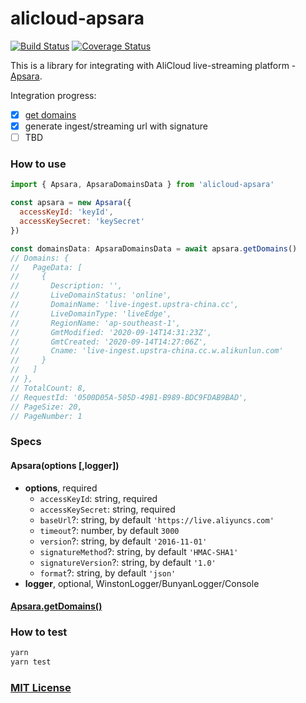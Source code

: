 # alicloud-apsara

[![Build Status](https://travis-ci.com/CCharlieLi/alicloud-apsara.svg?branch=master)](https://travis-ci.com/CCharlieLi/alicloud-apsara)
[![Coverage Status](https://coveralls.io/repos/github/CCharlieLi/alicloud-apsara/badge.svg?branch=master)](https://coveralls.io/github/CCharlieLi/alicloud-apsara?branch=master)

This is a library for integrating with AliCloud live-streaming platform - [Apsara](https://www.alibabacloud.com/help/doc-detail/29951.htm?spm=a2c63.p38356.b99.2.2c0d56a2C7EHql).

Integration progress:

- [x] [get domains](https://www.alibabacloud.com/help/doc-detail/88332.htm?spm=a2c63.p38356.b99.143.17872c80zDTOBs)
- [x] generate ingest/streaming url with signature
- [ ] TBD

### How to use

```js
import { Apsara, ApsaraDomainsData } from 'alicloud-apsara'

const apsara = new Apsara({
  accessKeyId: 'keyId',
  accessKeySecret: 'keySecret'
})

const domainsData: ApsaraDomainsData = await apsara.getDomains()
// Domains: {
//   PageData: [
//     {
//       Description: '',
//       LiveDomainStatus: 'online',
//       DomainName: 'live-ingest.upstra-china.cc',
//       LiveDomainType: 'liveEdge',
//       RegionName: 'ap-southeast-1',
//       GmtModified: '2020-09-14T14:31:23Z',
//       GmtCreated: '2020-09-14T14:27:06Z',
//       Cname: 'live-ingest.upstra-china.cc.w.alikunlun.com'
//     }
//   ]
// },
// TotalCount: 8,
// RequestId: '0500D05A-505D-49B1-B989-BDC9FDAB9BAD',
// PageSize: 20,
// PageNumber: 1
```

### Specs

#### Apsara(options [,logger])

- **options**, required
  - `accessKeyId`: string, required
  - `accessKeySecret`: string, required
  - `baseUrl`?: string, by default `'https://live.aliyuncs.com'`
  - `timeout`?: number, by default `3000`
  - `version`?: string, by default `'2016-11-01'`
  - `signatureMethod`?: string, by default `'HMAC-SHA1'`
  - `signatureVersion`?: string, by default `'1.0'`
  - `format`?: string, by default `'json'`
- **logger**, optional, WinstonLogger/BunyanLogger/Console

#### [Apsara.getDomains()](https://www.alibabacloud.com/help/doc-detail/88332.htm?spm=a2c63.p38356.b99.143.17872c80zDTOBs)

### How to test

```sh
yarn
yarn test
```

### [MIT License](https://github.com/CCharlieLi/alicloud-apsara/blob/master/License)
